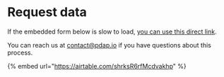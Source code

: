 # Request data

If the embedded form below is slow to load, [you can use this direct link](https://airtable.com/shrksR6rfMcdvakhp).

You can reach us at [contact@pdap.io](mailto:contact@pdap.io) if you have questions about this process.



{% embed url="https://airtable.com/shrksR6rfMcdvakhp" %}
